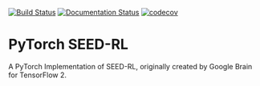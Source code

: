 [![Build Status](https://travis-ci.com/mjanschek/pytorch_seed_rl.svg?token=YDiKaMKpyKq9G4pP8FsY&branch=develop)](https://travis-ci.com/mjanschek/pytorch_seed_rl) 
[![Documentation Status](https://readthedocs.org/projects/pytorch-seed-rl/badge/?version=latest)](https://pytorch-seed-rl.readthedocs.io/en/latest/?badge=latest)
[![codecov](https://codecov.io/gh/mjanschek/pytorch_seed_rl/branch/develop/graph/badge.svg)](https://codecov.io/gh/mjanschek/pytorch_seed_rl)

# PyTorch SEED-RL
A PyTorch Implementation of SEED-RL, originally created by Google Brain for TensorFlow 2.
